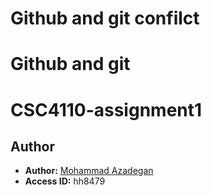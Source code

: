 Github and git confilct
=======
# Github and git


# CSC4110-assignment1

## Author

- **Author:** [Mohammad Azadegan](https://github.com/mhazadegan)
- **Access ID:** hh8479
